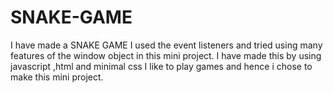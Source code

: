 # SNAKE-GAME
I have made a SNAKE GAME  I used the event listeners and tried using many features of the window object in this mini project. I have made this by using javascript ,html and minimal css I like to play games and hence i chose to make this mini project.
